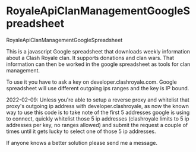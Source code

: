 # RoyaleApiClanManagementGoogleSpreadsheet
RoyaleApiClanManagementGoogleSpreadsheet

This is a javascript Google spreadsheet that downloads weekly information about a Clash Royale clan. It supports donations and clan wars. 
That information can then be worked in the google spreadsheet as tools for clan management.

To use it you have to ask a key on developer.clashroyale.com.
Google spreadsheet will use different outgoing ips ranges and the key is IP bound.

2022-02-09: Unless you're able to setup a reverse proxy and whitelist that proxy's outgoing ip address with developer.clashroyale, as now the known way to use this code is to take note of the first 5 addresses google is using to connect, quickly whitelist those 5 ip addresses (clashroyale limits to 5 ip addresses per key, no ranges allowed) and submit the request a couple of times until it gets lucky to select one of those 5 ip addresses.

If anyone knows a better solution please send me a message.
